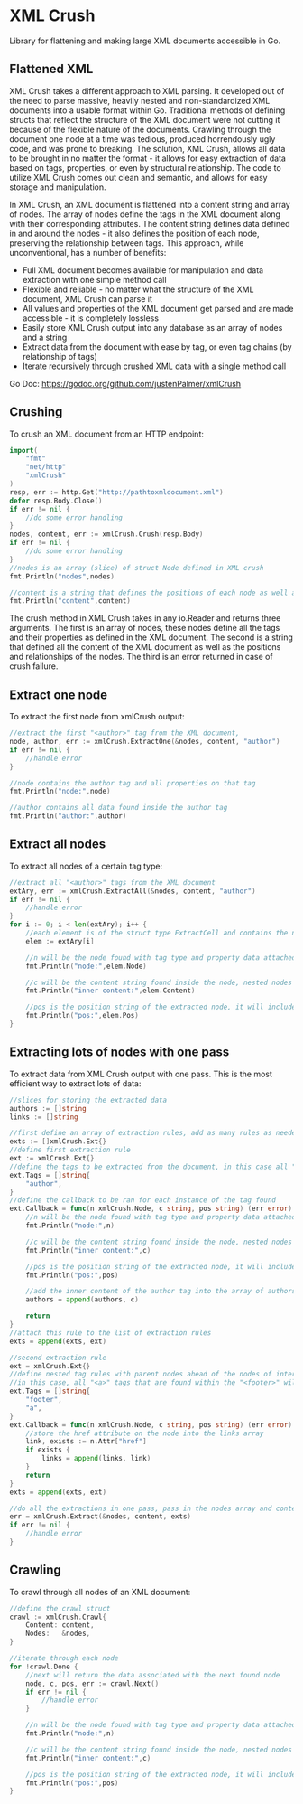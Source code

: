 # XML Crush
Library for flattening and making large XML documents accessible in Go.

## Flattened XML
XML Crush takes a different approach to XML parsing. It developed out of the need to parse massive, heavily nested and non-standardized XML documents into a usable format within Go. Traditional methods of defining structs that reflect the structure of the XML document were not cutting it because of the flexible nature of the documents. Crawling through the document one node at a time was tedious, produced horrendously ugly code, and was prone to breaking. The solution, XML Crush, allows all data to be brought in no matter the format - it allows for easy extraction of data based on tags, properties, or even by structural relationship. The code to utilize XML Crush comes out clean and semantic, and allows for easy storage and manipulation.

In XML Crush, an XML document is flattened into a content string and array of nodes. The array of nodes define the tags in the XML document along with their corresponding attributes. The content string defines data defined in and around the nodes - it also defines the position of each node, preserving the relationship between tags. This approach, while unconventional, has a number of benefits:

- Full XML document becomes available for manipulation and data extraction with one simple method call
- Flexible and reliable - no matter what the structure of the XML document, XML Crush can parse it
- All values and properties of the XML document get parsed and are made accessible - it is completely lossless
- Easily store XML Crush output into any database as an array of nodes and a string
- Extract data from the document with ease by tag, or even tag chains (by relationship of tags)
- Iterate recursively through crushed XML data with a single method call

Go Doc: https://godoc.org/github.com/justenPalmer/xmlCrush

## Crushing
To crush an XML document from an HTTP endpoint:
```` go
import(
	"fmt"
	"net/http"
	"xmlCrush"
)
resp, err := http.Get("http://pathtoxmldocument.xml")
defer resp.Body.Close()
if err != nil {
	//do some error handling
}
nodes, content, err := xmlCrush.Crush(resp.Body)
if err != nil {
	//do some error handling
}
//nodes is an array (slice) of struct Node defined in XML crush
fmt.Println("nodes",nodes)

//content is a string that defines the positions of each node as well as content in and around the nodes
fmt.Println("content",content)
````
The crush method in XML Crush takes in any io.Reader and returns three arguments. The first is an array of nodes, these nodes define all the tags and their properties as defined in the XML document. The second is a string that defined all the content of the XML document as well as the positions and relationships of the nodes. The third is an error returned in case of crush failure.

## Extract one node
To extract the first node from xmlCrush output:
```` go
//extract the first "<author>" tag from the XML document, 
node, author, err := xmlCrush.ExtractOne(&nodes, content, "author")
if err != nil {
	//handle error
}

//node contains the author tag and all properties on that tag
fmt.Println("node:",node)

//author contains all data found inside the author tag
fmt.Println("author:",author)
````

## Extract all nodes
To extract all nodes of a certain tag type:
```` go
//extract all "<author>" tags from the XML document
extAry, err := xmlCrush.ExtractAll(&nodes, content, "author")
if err != nil {
	//handle error
}
for i := 0; i < len(extAry); i++ {
	//each element is of the struct type ExtractCell and contains the node, content, and position string of the node
	elem := extAry[i]

	//n will be the node found with tag type and property data attached
	fmt.Println("node:",elem.Node)

	//c will be the content string found inside the node, nested nodes will be defined by position in this string
	fmt.Println("inner content:",elem.Content)

	//pos is the position string of the extracted node, it will include every parent node by name separated by spaces
	fmt.Println("pos:",elem.Pos)
}
````

## Extracting lots of nodes with one pass
To extract data from XML Crush output with one pass. This is the most efficient way to extract lots of data:
```` go
//slices for storing the extracted data
authors := []string
links := []string

//first define an array of extraction rules, add as many rules as needed
exts := []xmlCrush.Ext{}
//define first extraction rule
ext := xmlCrush.Ext{}
//define the tags to be extracted from the document, in this case all "<author>" tags will be found in the document
ext.Tags = []string{
	"author", 
}
//define the callback to be ran for each instance of the tag found
ext.Callback = func(n xmlCrush.Node, c string, pos string) (err error) {
	//n will be the node found with tag type and property data attached
	fmt.Println("node:",n)

	//c will be the content string found inside the node, nested nodes will be defined by position in this string
	fmt.Println("inner content:",c)

	//pos is the position string of the extracted node, it will include every parent node by name separated by spaces
	fmt.Println("pos:",pos)

	//add the inner content of the author tag into the array of authors
	authors = append(authors, c)

	return
}
//attach this rule to the list of extraction rules
exts = append(exts, ext)

//second extraction rule
ext = xmlCrush.Ext{}
//define nested tag rules with parent nodes ahead of the nodes of interest
//in this case, all "<a>" tags that are found within the "<footer>" will be extracted
ext.Tags = []string{
	"footer",
	"a",
}
ext.Callback = func(n xmlCrush.Node, c string, pos string) (err error) {
	//store the href attribute on the node into the links array
	link, exists := n.Attr["href"]
	if exists {
		links = append(links, link)
	}
	return
}
exts = append(exts, ext)

//do all the extractions in one pass, pass in the nodes array and content string from the extraction as well as the array of extraction rules
err = xmlCrush.Extract(&nodes, content, exts)
if err != nil {
	//handle error
}
````

## Crawling
To crawl through all nodes of an XML document:
```` go
//define the crawl struct
crawl := xmlCrush.Crawl{
	Content: content,
	Nodes:   &nodes,
}

//iterate through each node
for !crawl.Done {
	//next will return the data associated with the next found node
	node, c, pos, err := crawl.Next()
	if err != nil {
		//handle error
	}

	//n will be the node found with tag type and property data attached
	fmt.Println("node:",n)

	//c will be the content string found inside the node, nested nodes will be defined by position in this string
	fmt.Println("inner content:",c)

	//pos is the position string of the extracted node, it will include every parent node by name separated by spaces
	fmt.Println("pos:",pos)
}
````
